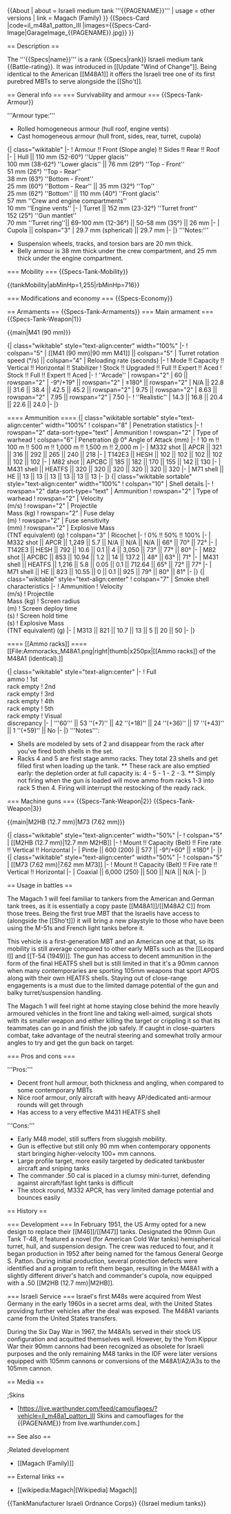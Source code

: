 {{About
| about = Israeli medium tank '''{{PAGENAME}}'''
| usage = other versions
| link = Magach (Family)
}}
{{Specs-Card
|code=il_m48a1_patton_III
|images={{Specs-Card-Image|GarageImage_{{PAGENAME}}.jpg}}
}}

== Description ==

<!-- ''In the description, the first part should be about the history of the creation and combat usage of the vehicle, as well as its key features. In the second part, tell the reader about the ground vehicle in the game. Insert a screenshot of the vehicle, so that if the novice player does not remember the vehicle by name, he will immediately understand what kind of vehicle the article is talking about.'' -->

The '''{{Specs|name}}''' is a rank {{Specs|rank}} Israeli medium tank {{Battle-rating}}. It was introduced in [[Update "Wind of Change"]]. Being identical to the American [[M48A1]] it offers the Israeli tree one of its first purebred MBTs to serve alongside the [[Sho't]].

== General info ==
=== Survivability and armour ===
{{Specs-Tank-Armour}}

<!-- ''Describe armour protection. Note the most well protected and key weak areas. Appreciate the layout of modules as well as the number and location of crew members. Is the level of armour protection sufficient, is the placement of modules helpful for survival in combat? If necessary use a visual template to indicate the most secure and weak zones of the armour.'' -->

'''Armour type:'''

- Rolled homogeneous armour (hull roof, engine vents)
- Cast homogeneous armour (hull front, sides, rear, turret, cupola)

{| class="wikitable"
|-
! Armour !! Front (Slope angle) !! Sides !! Rear !! Roof
|-
| Hull || 110 mm (52-60°) ''Upper glacis'' <br> 100 mm (38-62°) ''Lower glacis'' || 76 mm (29°) ''Top - Front'' <br> 51 mm (26°) ''Top - Rear'' <br> 38 mm (63°) ''Bottom - Front'' <br> 25 mm (60°) ''Bottom - Rear'' || 35 mm (32°) ''Top'' <br> 25 mm (62°) ''Bottom'' || 110 mm (40°) ''Front glacis'' <br> 57 mm ''Crew and engine compartments'' <br> 10 mm ''Engine vents''
|-
| Turret || 152 mm (23-32°) ''Turret front'' <br> 152 (25°) ''Gun mantlet'' <br> 70 mm ''Turret ring''|| 69-100 mm (12-36°) || 50-58 mm (35°) || 26 mm
|-
| Cupola || colspan="3" | 29.7 mm (spherical) || 29.7 mm
|-
|}
'''Notes:'''

- Suspension wheels, tracks, and torsion bars are 20 mm thick.
- Belly armour is 38 mm thick under the crew compartment, and 25 mm thick under the engine compartment.

=== Mobility ===
{{Specs-Tank-Mobility}}

<!-- ''Write about the mobility of the ground vehicle. Estimate the specific power and manoeuvrability, as well as the maximum speed forwards and backwards.'' -->

{{tankMobility|abMinHp=1,255|rbMinHp=716}}

=== Modifications and economy ===
{{Specs-Economy}}

== Armaments ==
{{Specs-Tank-Armaments}}
=== Main armament ===
{{Specs-Tank-Weapon|1}}

<!-- ''Give the reader information about the characteristics of the main gun. Assess its effectiveness in a battle based on the reloading speed, ballistics and the power of shells. Do not forget about the flexibility of the fire, that is how quickly the cannon can be aimed at the target, open fire on it and aim at another enemy. Add a link to the main article on the gun: <code><nowiki>{{main|Name of the weapon}}</nowiki></code>. Describe in general terms the ammunition available for the main gun. Give advice on how to use them and how to fill the ammunition storage.'' -->

{{main|M41 (90 mm)}}

{| class="wikitable" style="text-align:center" width="100%"
|-
! colspan="5" | [[M41 (90 mm)|90 mm M41]] || colspan="5" | Turret rotation speed (°/s) || colspan="4" | Reloading rate (seconds)
|-
! Mode !! Capacity !! Vertical !! Horizontal !! Stabilizer
! Stock !! Upgraded !! Full !! Expert !! Aced
! Stock !! Full !! Expert !! Aced
|-
! ''Arcade''
| rowspan="2" | 60 || rowspan="2" | -9°/+19° || rowspan="2" | ±180° || rowspan="2" | N/A || 22.8 || 31.6 || 38.4 || 42.5 || 45.2 || rowspan="2" | 9.75 || rowspan="2" | 8.63 || rowspan="2" | 7.95 || rowspan="2" | 7.50
|-
! ''Realistic''
| 14.3 || 16.8 || 20.4 || 22.6 || 24.0
|-
|}

==== Ammunition ====
{| class="wikitable sortable" style="text-align:center" width="100%"
! colspan="8" | Penetration statistics
|-
! rowspan="2" data-sort-type="text" | Ammunition
! rowspan="2" | Type of<br>warhead
! colspan="6" | Penetration @ 0° Angle of Attack (mm)
|-
! 10 m !! 100 m !! 500 m !! 1,000 m !! 1,500 m !! 2,000 m
|-
| M332 shot || APCR || 321 || 316 || 292 || 265 || 240 || 218
|-
| T142E3 || HESH || 102 || 102 || 102 || 102 || 102 || 102
|-
| M82 shot || APCBC || 185 || 182 || 170 || 155 || 142 || 130
|-
| M431 shell || HEATFS || 320 || 320 || 320 || 320 || 320 || 320
|-
| M71 shell || HE || 13 || 13 || 13 || 13 || 13 || 13
|-
|}
{| class="wikitable sortable" style="text-align:center" width="100%"
! colspan="10" | Shell details
|-
! rowspan="2" data-sort-type="text" | Ammunition
! rowspan="2" | Type of<br>warhead
! rowspan="2" | Velocity<br>(m/s)
! rowspan="2" | Projectile<br>Mass (kg)
! rowspan="2" | Fuse delay<br>(m)
! rowspan="2" | Fuse sensitivity<br>(mm)
! rowspan="2" | Explosive Mass<br>(TNT equivalent) (g)
! colspan="3" | Ricochet
|-
! 0% !! 50% !! 100%
|-
| M332 shot || APCR || 1,249 || 5.7 || N/A || N/A || N/A || 66° || 70° || 72°
|-
| T142E3 || HESH || 792 || 10.6 || 0.1 || 4 || 3,050 || 73° || 77° || 80°
|-
| M82 shot || APCBC || 853 || 10.94 || 1.2 || 14 || 137.2 || 48° || 63° || 71°
|-
| M431 shell || HEATFS || 1,216 || 5.8 || 0.05 || 0.1 || 712.64 || 65° || 72° || 77°
|-
| M71 shell || HE || 823 || 10.55 || 0 || 0.1 || 925 || 79° || 80° || 81°
|-
|}
{| class="wikitable" style="text-align:center"
! colspan="7" | Smoke shell characteristics
|-
! Ammunition
! Velocity<br>(m/s)
! Projectile<br>Mass (kg)
! Screen radius<br>(m)
! Screen deploy time<br>(s)
! Screen hold time<br>(s)
! Explosive Mass<br>(TNT equivalent) (g)
|-
| M313 || 821 || 10.7 || 13 || 5 || 20 || 50
|-
|}

==== [[Ammo racks]] ====
[[File:Ammoracks_M48A1.png|right|thumb|x250px|[[Ammo racks]] of the M48A1 (identical).]]

<!-- '''Last updated: 2.15.1.55''' -->

{| class="wikitable" style="text-align:center"
|-
! Full<br>ammo
! 1st<br>rack empty
! 2nd<br>rack empty
! 3rd<br>rack empty
! 4th<br>rack empty
! 5th<br>rack empty
! Visual<br>discrepancy
|-
| '''60''' || 53&nbsp;''(+7)'' || 42&nbsp;''(+18)'' || 24&nbsp;''(+36)'' || 17&nbsp;''(+43)'' || 1&nbsp;''(+59)'' || No
|-
|}
'''Notes''':

- Shells are modeled by sets of 2 and disappear from the rack after you've fired both shells in the set.
- Racks 4 and 5 are first stage ammo racks. They total 23 shells and get filled first when loading up the tank.
  ** These rack are also emptied early: the depletion order at full capacity is: 4 - 5 - 1 - 2 - 3.
  ** Simply not firing when the gun is loaded will move ammo from racks 1-3 into rack 5 then 4. Firing will interrupt the restocking of the ready rack.

=== Machine guns ===
{{Specs-Tank-Weapon|2}}
{{Specs-Tank-Weapon|3}}

<!-- ''Offensive and anti-aircraft machine guns not only allow you to fight some aircraft but also are effective against lightly armoured vehicles. Evaluate machine guns and give recommendations on its use.'' -->

{{main|M2HB (12.7 mm)|M73 (7.62 mm)}}

{| class="wikitable" style="text-align:center" width="50%"
|-
! colspan="5" | [[M2HB (12.7 mm)|12.7 mm M2HB]]
|-
! Mount !! Capacity (Belt) !! Fire rate !! Vertical !! Horizontal
|-
| Pintle || 600 (200) || 577 || -9°/+60° || ±180°
|-
|}
{| class="wikitable" style="text-align:center" width="50%"
|-
! colspan="5" | [[M73 (7.62 mm)|7.62 mm M73]]
|-
! Mount !! Capacity (Belt) !! Fire rate !! Vertical !! Horizontal
|-
| Coaxial || 6,000 (250) || 500 || N/A || N/A
|-
|}

== Usage in battles ==

<!-- ''Describe the tactics of playing in the vehicle, the features of using vehicles in the team and advice on tactics. Refrain from creating a "guide" - do not impose a single point of view but instead give the reader food for thought. Describe the most dangerous enemies and give recommendations on fighting them. If necessary, note the specifics of the game in different modes (AB, RB, SB).'' -->

The Magach 1 will feel familiar to tankers from the American and German tank trees, as it is essentially a copy paste [[M48A1]]/[[M48A2 C]] from those trees. Being the first true MBT that the Israelis have access to (alongside the [[Sho't]]) it will bring a new playstyle to those who have been using the M-51s and French light tanks before it.

This vehicle is a first-generation MBT and an American one at that, so its mobility is still average compared to other early MBTs such as the [[Leopard I]] and [[T-54 (1949)]]. The gun has access to decent ammunition in the form of the final HEATFS shell but is still limited in that it's a 90mm cannon when many contemporaries are sporting 105mm weapons that sport APDS along with their own HEATFS shells. Staying out of close-range engagements is a must due to the limited damage potential of the gun and balky turret/suspension handling.

The Magach 1 will feel right at home staying close behind the more heavily armoured vehicles in the front line and taking well-aimed, surgical shots with its smaller weapon and either killing the target or crippling it so that its teammates can go in and finish the job safely. If caught in close-quarters combat, take advantage of the neutral steering and somewhat trolly armour angles to try and get the gun back on target.

=== Pros and cons ===

<!-- ''Summarise and briefly evaluate the vehicle in terms of its characteristics and combat effectiveness. Mark its pros and cons in a bulleted list. Try not to use more than 6 points for each of the characteristics. Avoid using categorical definitions such as "bad", "good" and the like - use substitutions with softer forms such as "inadequate" and "effective".'' -->

'''Pros:'''

- Decent front hull armour, both thickness and angling, when compared to some contemporary MBTs
- Nice roof armour, only aircraft with heavy AP/dedicated anti-armour rounds will get through
- Has access to a very effective M431 HEATFS shell

'''Cons:'''

- Early M48 model, still suffers from sluggish mobility.
- Gun is effective but still only 90 mm when contemporary opponents start bringing higher-velocity 100+ mm cannons.
- Large profile target, more easily targeted by dedicated tankbuster aircraft and sniping tanks
- The commander .50 cal is placed in a clumsy mini-turret, defending against aircraft/fast light tanks is difficult
- The stock round, M332 APCR, has very limited damage potential and bounces easily

== History ==

<!-- ''Describe the history of the creation and combat usage of the vehicle in more detail than in the introduction. If the historical reference turns out to be too long, take it to a separate article, taking a link to the article about the vehicle and adding a block "/History" (example: <nowiki>https://wiki.warthunder.com/(Vehicle-name)/History</nowiki>) and add a link to it here using the <code>main</code> template. Be sure to reference text and sources by using <code><nowiki><ref></ref></nowiki></code>, as well as adding them at the end of the article with <code><nowiki><references /></nowiki></code>. This section may also include the vehicle's dev blog entry (if applicable) and the in-game encyclopedia description (under <code><nowiki>=== In-game description ===</nowiki></code>, also if applicable).'' -->

=== Development ===
In February 1951, the US Army opted for a new design to replace their [[M46]]/[[M47]] tanks. Designated the 90mm Gun Tank T-48, it featured a novel (for American Cold War tanks) hemispherical turret, hull, and suspension design. The crew was reduced to four, and it began production in 1952 after being named for the famous General George S. Patton. During initial production, several protection defects were identified and a program to refit them began, resulting in the M48A1 with a slightly different driver's hatch and commander's cupola, now equipped with a .50 [[M2HB (12.7 mm)|M2HB]].

=== Israeli Service ===
Israel's first M48s were acquired from West Germany in the early 1960s in a secret arms deal, with the United States providing further vehicles after the deal was exposed. The M48A1 variants came from the United States transfers.

During the Six Day War in 1967, the M48A1s served in their stock US configuration and acquitted themselves well. However, by the Yom Kippur War their 90mm cannons had been recognized as obsolete for Israeli purposes and the only remaining M48 tanks in the IDF were later versions equipped with 105mm cannons or conversions of the M48A1/A2/A3s to the 105mm cannon.

== Media ==

<!-- ''Excellent additions to the article would be video guides, screenshots from the game, and photos.'' -->

;Skins

- [https://live.warthunder.com/feed/camouflages/?vehicle=il_m48a1_patton_III Skins and camouflages for the {{PAGENAME}} from live.warthunder.com.]

== See also ==

<!-- ''Links to the articles on the War Thunder Wiki that you think will be useful for the reader, for example:''
* ''reference to the series of the vehicles;''
* ''links to approximate analogues of other nations and research trees.'' -->

;Related development

- [[Magach (Family)]]

== External links ==

<!-- ''Paste links to sources and external resources, such as:''
* ''topic on the official game forum;''
* ''other literature.'' -->

- [[wikipedia:Magach|[Wikipedia] Magach]]

{{TankManufacturer Israeli Ordnance Corps}}
{{Israel medium tanks}}
